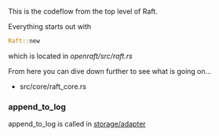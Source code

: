 
This is the codeflow from the top level of Raft.

Everything starts out with

```rust
Raft::new
```

which is located in *openraft/src/raft.rs*

From here you can dive down further to see what is going on...

* src/core/raft_core.rs

### append_to_log

append_to_log is called in
[storage/adapter](https://github.com/datafuselabs/openraft/blob/main/openraft/src/storage/adapter.rs)
